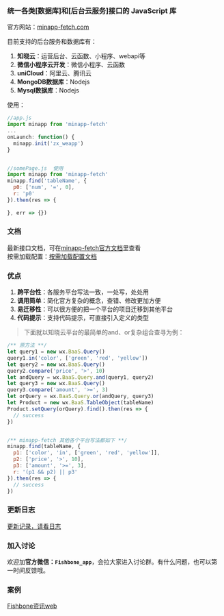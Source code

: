 <!--
 * @Author: your name
 * @Date: 2020-01-29 11:37:27
 * @LastEditTime: 2020-06-13 10:13:44
 * @LastEditors: Please set LastEditors
 * @Description: In User Settings Edit
 * @FilePath: /minapp-fetch/README.md
 -->

### 统一各类[数据库]和[后台云服务]接口的 JavaScript 库    
   
官方网站：[minapp-fetch.com](https://minapp-fetch.com)  
    
目前支持的后台服务和数据库有：  
1. **知晓云**：运营后台、云函数、小程序、webapi等     
2. **微信小程序云开发**：微信小程序、云函数   
3. **uniCloud**：阿里云、腾讯云   
4. **MongoDB数据库**：Nodejs   
5. **Mysql数据库**：Nodejs  

  
使用：  
```js
//app.js 
import minapp from 'minapp-fetch'
...
onLaunch: function() {
  minapp.init('zx_weapp')
}


//somePage.js  使用
import minapp from 'minapp-fetch'
minapp.find('tableName', {
  p0: ['num', '=', 0],
  r: 'p0'
}).then(res => {
  
}, err => {})
```  
  
### 文档  
最新接口文档，可在[minapp-fetch官方文档](https://minapp-fetch.com)里查看  
按需加载配置：[按需加载配置文档](https://wefishbone.com/detail/5ed5ae7b899abe7b80d67a5f)
  
### 优点  
1. **跨平台性**：各服务平台写法一致，一处写，处处用  
2. **调用简单**：简化官方复杂的概念，查错、修改更加方便  
3. **易迁移性**：可以很方便的把一个平台的项目迁移到其他平台  
4. **代码提示**：支持代码提示，可直接引入定义的类型    
  
> 下面就以知晓云平台的最简单的and、or复杂组合查寻为例：
  
```js
/** 原方法 **/
let query1 = new wx.BaaS.Query()
query1.in('color', ['green', 'red', 'yellow'])
let query2 = new wx.BaaS.Query()
query2.compare('price', '>', 10)
let andQuery = wx.BaaS.Query.and(query1, query2)
let query3 = new wx.BaaS.Query()
query3.compare('amount', '>=', 3)
let orQuery = wx.BaaS.Query.or(andQuery, query3)
let Product = new wx.BaaS.TableObject(tableName)
Product.setQuery(orQuery).find().then(res => {
  // success
})


/** minapp-fetch 其他各个平台写法都如下 **/
minapp.find(tableName, {
  p1: ['color', 'in', ['green', 'red', 'yellow']],
  p2: ['price', '>', 10],
  p3: ['amount', '>=', 3],
  r: '(p1 && p2) || p3'
}).then(res => {
  // success
})
```
  
### 更新日志  
  
[更新记录，请看日志](https://minapp-fetch.com/log/changeLog)   

   
### 加入讨论    
欢迎加**官方微信：`Fishbone_app`**，会拉大家进入讨论群。有什么问题，也可以第一时间反馈哦。  
   
   
### 案例    
[Fishbone资讯web](https://wefishbone.com)   
  
  